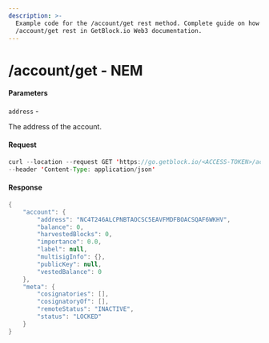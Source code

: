 ```yaml
---
description: >-
  Example code for the /account/get rest method. Сomplete guide on how to use
  /account/get rest in GetBlock.io Web3 documentation.
---
```


# /account/get - NEM

#### Parameters

`address` -

The address of the account.

#### Request

```java
curl --location --request GET 'https://go.getblock.io/<ACCESS-TOKEN>/account/get?address=NC4T246ALCPNBTAOCSC5EAVFMDFBOACSQAF6WKHV' \
--header 'Content-Type: application/json'
```

#### Response

```java
{
    "account": {
        "address": "NC4T246ALCPNBTAOCSC5EAVFMDFBOACSQAF6WKHV",
        "balance": 0,
        "harvestedBlocks": 0,
        "importance": 0.0,
        "label": null,
        "multisigInfo": {},
        "publicKey": null,
        "vestedBalance": 0
    },
    "meta": {
        "cosignatories": [],
        "cosignatoryOf": [],
        "remoteStatus": "INACTIVE",
        "status": "LOCKED"
    }
}
```
